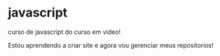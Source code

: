 # javascript
 curso de javascript do curso em video!

Estou aprendendo a criar site e agora vou gerenciar meus repositorios!
